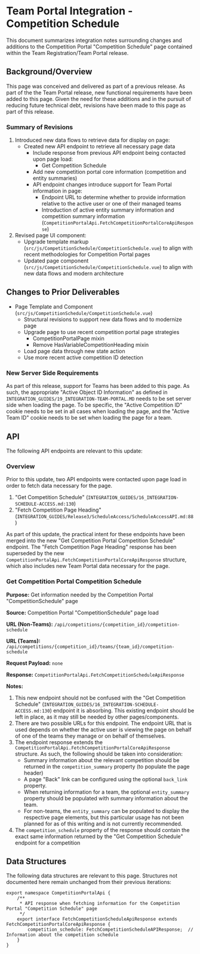 # Team Portal Integration - Competition Schedule

This document summarizes integration notes surrounding changes and additions to the Competition Portal "Competition
Schedule" page contained within the Team Registration/Team Portal release.

## Background/Overview

This page was conceived and delivered as part of a previous release. As part of the the Team Portal release, new
functional requirements have been added to this page. Given the need for these additions and in the pursuit of reducing
future technical debt, revisions have been made to this page as part of this release.

### Summary of Revisions

1. Introduced new data flows to retrieve data for display on page:
   - Created new API endpoint to retrieve all necessary page data
     - Include response from previous API endpoint being contacted upon page load:
       - Get Competition Schedule
     - Add new competition portal core information (competition and entity summaries)
     - API endpoint changes introduce support for Team Portal information in page:
       - Endpoint URL to determine whether to provide information relative to the active user or one of their managed
         teams
       - Introduction of active entity summary information and competition summary information
         (`CompetitionPortalApi.FetchCompetitionPortalCoreApiResponse`)
1. Revised page UI component:
   - Upgrade template markup (`src/js/CompetitionSchedule/CompetitionSchedule.vue`) to align with recent methodologies
     for Competition Portal pages
   - Updated page component (`src/js/CompetitionSchedule/CompetitionSchedule.vue`) to align with new data flows and
     modern architecture

## Changes to Prior Deliverables

- Page Template and Component (`src/js/CompetitionSchedule/CompetitionSchedule.vue`)
  - Structural revisions to support new data flows and to modernize page
  - Upgrade page to use recent competition portal page strategies
    - CompetitionPortalPage mixin
    - Remove HasVariableCompetitionHeading mixin
  - Load page data through new state action
  - Use more recent active competition ID detection

### New Server Side Requirements

As part of this release, support for Teams has been added to this page. As such, the appropriate "Active Object ID
Information" as defined in `INTEGRATION_GUIDES/19_INTEGRATION-TEAM-PORTAL.MD` needs to be set server side when loading
the page. To be specific, the "Active Competition ID" cookie needs to be set in all cases when loading the page, and the
"Active Team ID" cookie needs to be set when loading the page for a team.

## API

The following API endpoints are relevant to this update:

### Overview

Prior to this update, two API endpoints were contacted upon page load in order to fetch data necessary for the page.

1. "Get Competition Schedule" (`INTEGRATION_GUIDES/16_INTEGRATION-SCHEDULE-ACCESS.md:130`)
1. "Fetch Competition Page Heading" (`INTEGRATION_GUIDES/Release3/ScheduleAccess/ScheduleAccessAPI.md:88`)

As part of this update, the practical intent for these endpoints have been merged into the new "Get Competition Portal
Competition Schedule" endpoint. The "Fetch Competition Page Heading" response has been superseded by the new
`CompetitionPortalApi.FetchCompetitionPortalCoreApiResponse` structure, which also includes new Team Portal data
necessary for the page.

### Get Competition Portal Competition Schedule

**Purpose:** Get information needed by the Competition Portal "CompetitionSchedule" page

**Source:** Competition Portal "CompetitionSchedule" page load

**URL (Non-Teams):** `/api/competitions/{competition_id}/competition-schedule`

**URL (Teams):** `/api/competitions/{competition_id}/teams/{team_id}/competition-schedule`

**Request Payload:** `none`

**Response:** `CompetitionPortalApi.FetchCompetitionScheduleApiResponse`

**Notes:**

1. This new endpoint should not be confused with the "Get Competition Schedule"
   (`INTEGRATION_GUIDES/16_INTEGRATION-SCHEDULE-ACCESS.md:130`) endpoint it is absorbing. This existing endpoint should
   be left in place, as it may still be needed by other pages/components.
1. There are two possible URLs for this endpoint. The endpoint URL that is used depends on whether the active user is
   viewing the page on behalf of one of the teams they manage or on behalf of themselves.
1. The endpoint response extends the `CompetitionPortalApi.FetchCompetitionPortalCoreApiResponse` structure. As such,
   the following should be taken into consideration:
   - Summary information about the relevant competition should be returned in the `competition_summary` property (to
     populate the page header)
   - A page "Back" link can be configured using the optional `back_link` property.
   - When returning information for a team, the optional `entity_summary` property should be populated with summary
     information about the team.
   - For non-teams, the `entity_summary` can be populated to display the respective page elements, but this particular
     usage has not been planned for as of this writing and is not currently recommended.
1. The `competition_schedule` property of the response should contain the exact same information returned by the "Get
   Competition Schedule" endpoint for a competition

## Data Structures

The following data structures are relevant to this page. Structures not documented here remain unchanged from their
previous iterations:

```
export namespace CompetitionPortalApi {
    /**
     * API response when fetching information for the Competition Portal "Competition Schedule" page
     */
    export interface FetchCompetitionScheduleApiResponse extends FetchCompetitionPortalCoreApiResponse {
        competition_schedule: FetchCompetitionScheduleAPIResponse;  // Information about the competition schedule
    }
}
```
